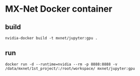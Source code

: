 # MX-Net Docker container

## build
```
nvidia-docker build -t mxnet/jupyter:gpu .
```

## run
```
docker run -d --runtime=nvidia --rm -p 8888:8888 -v /data/mxnet/1st_project/:/root/workspace/ mxnet/jupyter:gpu
```
